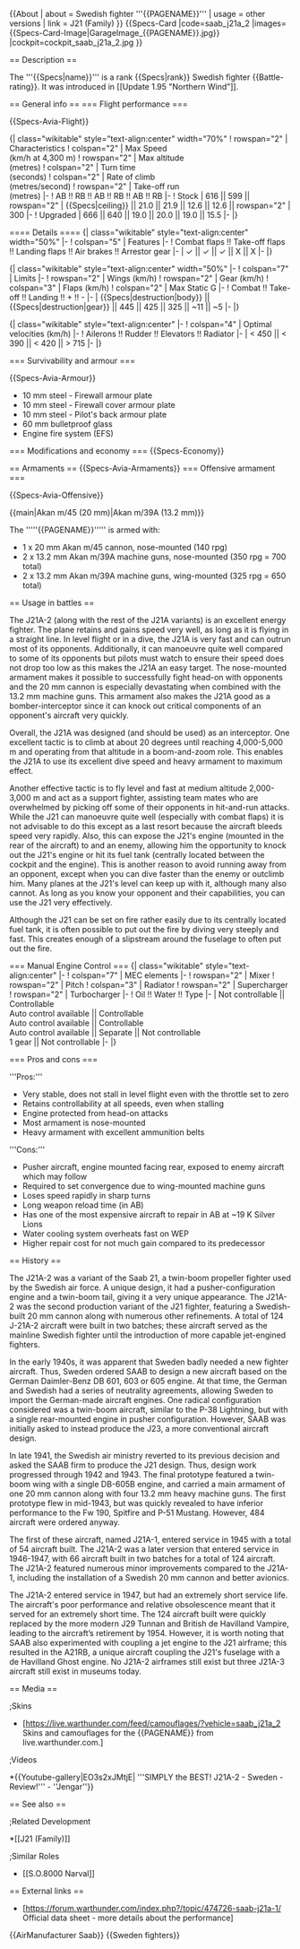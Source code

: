 {{About
| about = Swedish fighter '''{{PAGENAME}}'''
| usage = other versions
| link = J21 (Family)
}}
{{Specs-Card
|code=saab_j21a_2
|images={{Specs-Card-Image|GarageImage_{{PAGENAME}}.jpg}}
|cockpit=cockpit_saab_j21a_2.jpg
}}

== Description ==

<!-- ''In the description, the first part should be about the history of and the creation and combat usage of the aircraft, as well as its key features. In the second part, tell the reader about the aircraft in the game. Insert a screenshot of the vehicle, so that if the novice player does not remember the vehicle by name, he will immediately understand what kind of vehicle the article is talking about.'' -->

The '''{{Specs|name}}''' is a rank {{Specs|rank}} Swedish fighter {{Battle-rating}}. It was introduced in [[Update 1.95 "Northern Wind"]].

== General info ==
=== Flight performance ===

<!--''Describe how the aircraft behaves in the air. Speed, manoeuvrability, acceleration and allowable loads - these are the most important characteristics of the vehicle.''-->

{{Specs-Avia-Flight}}

{| class="wikitable" style="text-align:center" width="70%"
! rowspan="2" | Characteristics
! colspan="2" | Max Speed<br>(km/h at 4,300 m)
! rowspan="2" | Max altitude<br>(metres)
! colspan="2" | Turn time<br>(seconds)
! colspan="2" | Rate of climb<br>(metres/second)
! rowspan="2" | Take-off run<br>(metres)
|-
! AB !! RB !! AB !! RB !! AB !! RB
|-
! Stock
| 616 || 599 || rowspan="2" | {{Specs|ceiling}} || 21.0 || 21.9 || 12.6 || 12.6 || rowspan="2" | 300
|-
! Upgraded
| 666 || 640 || 19.0 || 20.0 || 19.0 || 15.5
|-
|}

==== Details ====
{| class="wikitable" style="text-align:center" width="50%"
|-
! colspan="5" | Features
|-
! Combat flaps !! Take-off flaps !! Landing flaps !! Air brakes !! Arrestor gear
|-
| ✓ || ✓ || ✓ || X || X <!-- ✓ -->
|-
|}

{| class="wikitable" style="text-align:center" width="50%"
|-
! colspan="7" | Limits
|-
! rowspan="2" | Wings (km/h)
! rowspan="2" | Gear (km/h)
! colspan="3" | Flaps (km/h)
! colspan="2" | Max Static G
|-
! Combat !! Take-off !! Landing !! + !! -
|-
| {{Specs|destruction|body}} || {{Specs|destruction|gear}} || 445 || 425 || 325 || ~11 || ~5
|-
|}

{| class="wikitable" style="text-align:center"
|-
! colspan="4" | Optimal velocities (km/h)
|-
! Ailerons !! Rudder !! Elevators !! Radiator
|-
| < 450 || < 390 || < 420 || > 715
|-
|}

=== Survivability and armour ===

<!-- ''Examine the survivability of the aircraft. Note how vulnerable the structure is and how secure the pilot is, whether the fuel tanks are armoured, etc. Describe the armour, if there is any, and also mention the vulnerability of other critical aircraft systems.'' -->

{{Specs-Avia-Armour}}

- 10 mm steel - Firewall armour plate
- 10 mm steel - Firewall cover armour plate
- 10 mm steel - Pilot's back armour plate
- 60 mm bulletproof glass
- Engine fire system (EFS)

=== Modifications and economy ===
{{Specs-Economy}}

== Armaments ==
{{Specs-Avia-Armaments}}
=== Offensive armament ===

<!-- ''Describe the offensive armament of the aircraft, if any. Describe how effective the cannons and machine guns are in a battle, and also what belts or drums are better to use. If there is no offensive weaponry, delete this subsection.'' -->

{{Specs-Avia-Offensive}}

{{main|Akan m/45 (20 mm)|Akan m/39A (13.2 mm)}}

The '''''{{PAGENAME}}''''' is armed with:

- 1 x 20 mm Akan m/45 cannon, nose-mounted (140 rpg)
- 2 x 13.2 mm Akan m/39A machine guns, nose-mounted (350 rpg = 700 total)
- 2 x 13.2 mm Akan m/39A machine guns, wing-mounted (325 rpg = 650 total)

== Usage in battles ==

<!-- ''Describe the tactics of playing in the aircraft, the features of using aircraft in a team and advice on tactics. Refrain from creating a "guide" - do not impose a single point of view, but instead, give the reader food for thought. Examine the most dangerous enemies and give recommendations on fighting them. If necessary, note the specifics of the game in different modes (AB, RB, SB).'' -->

The J21A-2 (along with the rest of the J21A variants) is an excellent energy fighter. The plane retains and gains speed very well, as long as it is flying in a straight line. In level flight or in a dive, the J21A is very fast and can outrun most of its opponents. Additionally, it can manoeuvre quite well compared to some of its opponents but pilots must watch to ensure their speed does not drop too low as this makes the J21A an easy target. The nose-mounted armament makes it possible to successfully fight head-on with opponents and the 20 mm cannon is especially devastating when combined with the 13.2 mm machine guns. This armament also makes the J21A good as a bomber-interceptor since it can knock out critical components of an opponent's aircraft very quickly.

Overall, the J21A was designed (and should be used) as an interceptor. One excellent tactic is to climb at about 20 degrees until reaching 4,000-5,000 m and operating from that altitude in a boom-and-zoom role. This enables the J21A to use its excellent dive speed and heavy armament to maximum effect.

Another effective tactic is to fly level and fast at medium altitude 2,000-3,000 m and act as a support fighter, assisting team mates who are overwhelmed by picking off some of their opponents in hit-and-run attacks. While the J21 can manoeuvre quite well (especially with combat flaps) it is not advisable to do this except as a last resort because the aircraft bleeds speed very rapidly. Also, this can expose the J21's engine (mounted in the rear of the aircraft) to and an enemy, allowing him the opportunity to knock out the J21's engine or hit its fuel tank (centrally located between the cockpit and the engine). This is another reason to avoid running away from an opponent, except when you can dive faster than the enemy or outclimb him. Many planes at the J21's level can keep up with it, although many also cannot. As long as you know your opponent and their capabilities, you can use the J21 very effectively.

Although the J21 can be set on fire rather easily due to its centrally located fuel tank, it is often possible to put out the fire by diving very steeply and fast. This creates enough of a slipstream around the fuselage to often put out the fire.

=== Manual Engine Control ===
{| class="wikitable" style="text-align:center"
|-
! colspan="7" | MEC elements
|-
! rowspan="2" | Mixer
! rowspan="2" | Pitch
! colspan="3" | Radiator
! rowspan="2" | Supercharger
! rowspan="2" | Turbocharger
|-
! Oil !! Water !! Type
|-
| Not controllable || Controllable<br>Auto control available || Controllable<br>Auto control available || Controllable<br>Auto control available || Separate || Not controllable<br>1 gear || Not controllable
|-
|}

=== Pros and cons ===

<!-- ''Summarise and briefly evaluate the vehicle in terms of its characteristics and combat effectiveness. Mark its pros and cons in the bulleted list. Try not to use more than 6 points for each of the characteristics. Avoid using categorical definitions such as "bad", "good" and the like - use substitutions with softer forms such as "inadequate" and "effective".'' -->

'''Pros:'''

- Very stable, does not stall in level flight even with the throttle set to zero
- Retains controllability at all speeds, even when stalling
- Engine protected from head-on attacks
- Most armament is nose-mounted
- Heavy armament with excellent ammunition belts

'''Cons:'''

- Pusher aircraft, engine mounted facing rear, exposed to enemy aircraft which may follow
- Required to set convergence due to wing-mounted machine guns
- Loses speed rapidly in sharp turns
- Long weapon reload time (in AB)
- Has one of the most expensive aircraft to repair in AB at ~19 K Silver Lions
- Water cooling system overheats fast on WEP
- Higher repair cost for not much gain compared to its predecessor

== History ==

<!-- Describe the history of the creation and combat usage of the aircraft in more detail than in the introduction. If the historical reference turns out to be too long, take it to a separate article, taking a link to the article about the vehicle and adding a block "/History" (example: https://wiki.warthunder.com/(Vehicle-name)/History) and add a link to it here using the main template. Be sure to reference text and sources by using <ref></ref>, as well as adding them at the end of the article with <references />. This section may also include the vehicle's dev blog entry (if applicable) and the in-game encyclopedia description (under === In-game description ===, also if applicable). -->

The J21A-2 was a variant of the Saab 21, a twin-boom propeller fighter used by the Swedish air force. A unique design, it had a pusher-configuration engine and a twin-boom tail, giving it a very unique appearance. The J21A-2 was the second production variant of the J21 fighter, featuring a Swedish-built 20 mm cannon along with numerous other refinements. A total of 124 J-21A-2 aircraft were built in two batches; these aircraft served as the mainline Swedish fighter until the introduction of more capable jet-engined fighters.

In the early 1940s, it was apparent that Sweden badly needed a new fighter aircraft. Thus, Sweden ordered SAAB to design a new aircraft based on the German Daimler-Benz DB 601, 603 or 605 engine. At that time, the German and Swedish had a series of neutrality agreements, allowing Sweden to import the German-made aircraft engines. One radical configuration considered was a twin-boom aircraft, similar to the P-38 Lightning, but with a single rear-mounted engine in pusher configuration. However, SAAB was initially asked to instead produce the J23, a more conventional aircraft design.

In late 1941, the Swedish air ministry reverted to its previous decision and asked the SAAB firm to produce the J21 design. Thus, design work progressed through 1942 and 1943. The final prototype featured a twin-boom wing with a single DB-605B engine, and carried a main armament of one 20 mm cannon along with four 13.2 mm heavy machine guns. The first prototype flew in mid-1943, but was quickly revealed to have inferior performance to the Fw 190, Spitfire and P-51 Mustang. However, 484 aircraft were ordered anyway.

The first of these aircraft, named J21A-1, entered service in 1945 with a total of 54 aircraft built. The J21A-2 was a later version that entered service in 1946-1947, with 66 aircraft built in two batches for a total of 124 aircraft. The J21A-2 featured numerous minor improvements compared to the J21A-1, including the installation of a Swedish 20 mm cannon and better avionics.

The J21A-2 entered service in 1947, but had an extremely short service life. The aircraft's poor performance and relative obsolescence meant that it served for an extremely short time. The 124 aircraft built were quickly replaced by the more modern J29 Tunnan and British de Havilland Vampire, leading to the aircraft’s retirement by 1954. However, it is worth noting that SAAB also experimented with coupling a jet engine to the J21 airframe; this resulted in the A21RB, a unique aircraft coupling the J21's fuselage with a de Havilland Ghost engine. No J21A-2 airframes still exist but three J21A-3 aircraft still exist in museums today.

== Media ==

<!-- ''Excellent additions to the article would be video guides, screenshots from the game, and photos.'' -->

;Skins

- [https://live.warthunder.com/feed/camouflages/?vehicle=saab_j21a_2 Skins and camouflages for the {{PAGENAME}} from live.warthunder.com.]

;Videos

\*{{Youtube-gallery|EO3s2xJMtjE| '''SIMPLY the BEST! J21A-2 - Sweden - Review!'''  - ''Jengar''}}

== See also ==

<!--''Links to the articles on the War Thunder Wiki that you think will be useful for the reader, for example:''

* ''reference to the series of the aircraft;''
* ''links to approximate analogues of other nations and research trees.''-->

;Related Development

\*[[J21 (Family)]]

;Similar Roles

- [[S.O.8000 Narval]]

== External links ==

<!--''Paste links to sources and external resources, such as:''
* ''topic on the official game forum;''
* ''other literature.''-->

- [https://forum.warthunder.com/index.php?/topic/474726-saab-j21a-1/ Official data sheet - more details about the performance]

{{AirManufacturer Saab}}
{{Sweden fighters}}
